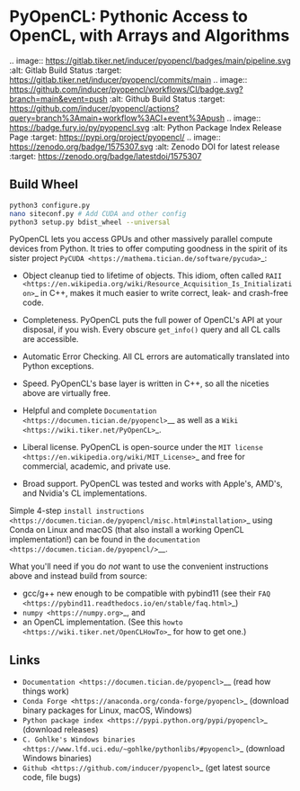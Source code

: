PyOpenCL: Pythonic Access to OpenCL, with Arrays and Algorithms
===============================================================

.. image:: https://gitlab.tiker.net/inducer/pyopencl/badges/main/pipeline.svg
    :alt: Gitlab Build Status
    :target: https://gitlab.tiker.net/inducer/pyopencl/commits/main
.. image:: https://github.com/inducer/pyopencl/workflows/CI/badge.svg?branch=main&event=push
    :alt: Github Build Status
    :target: https://github.com/inducer/pyopencl/actions?query=branch%3Amain+workflow%3ACI+event%3Apush
.. image:: https://badge.fury.io/py/pyopencl.svg
    :alt: Python Package Index Release Page
    :target: https://pypi.org/project/pyopencl/
.. image:: https://zenodo.org/badge/1575307.svg
    :alt: Zenodo DOI for latest release
    :target: https://zenodo.org/badge/latestdoi/1575307



## Build Wheel

```bash
python3 configure.py
nano siteconf.py # Add CUDA and other config
python3 setup.py bdist_wheel --universal
```



PyOpenCL lets you access GPUs and other massively parallel compute
devices from Python. It tries to offer computing goodness in the
spirit of its sister project `PyCUDA <https://mathema.tician.de/software/pycuda>`_:

* Object cleanup tied to lifetime of objects. This idiom, often
  called
  `RAII <https://en.wikipedia.org/wiki/Resource_Acquisition_Is_Initialization>`_
  in C++, makes it much easier to write correct, leak- and
  crash-free code.

* Completeness. PyOpenCL puts the full power of OpenCL's API at
  your disposal, if you wish.  Every obscure `get_info()` query and
  all CL calls are accessible.

* Automatic Error Checking. All CL errors are automatically
  translated into Python exceptions.

* Speed. PyOpenCL's base layer is written in C++, so all the niceties
  above are virtually free.

* Helpful and complete `Documentation <https://documen.tician.de/pyopencl>`__
  as well as a `Wiki <https://wiki.tiker.net/PyOpenCL>`_.

* Liberal license. PyOpenCL is open-source under the
  `MIT license <https://en.wikipedia.org/wiki/MIT_License>`_
  and free for commercial, academic, and private use.

* Broad support. PyOpenCL was tested and works with Apple's, AMD's, and Nvidia's
  CL implementations.

Simple 4-step `install instructions <https://documen.tician.de/pyopencl/misc.html#installation>`_
using Conda on Linux and macOS (that also install a working OpenCL implementation!)
can be found in the `documentation <https://documen.tician.de/pyopencl/>`__.

What you'll need if you do *not* want to use the convenient instructions above and
instead build from source:

*   gcc/g++ new enough to be compatible with pybind11
    (see their `FAQ <https://pybind11.readthedocs.io/en/stable/faq.html>`_)
*   `numpy <https://numpy.org>`_, and
*   an OpenCL implementation. (See this `howto <https://wiki.tiker.net/OpenCLHowTo>`_ for how to get one.)

Links
-----

* `Documentation <https://documen.tician.de/pyopencl>`__ (read how things work)
* `Conda Forge <https://anaconda.org/conda-forge/pyopencl>`_ (download binary packages for Linux, macOS, Windows)
* `Python package index <https://pypi.python.org/pypi/pyopencl>`_ (download releases)
* `C. Gohlke's Windows binaries <https://www.lfd.uci.edu/~gohlke/pythonlibs/#pyopencl>`_ (download Windows binaries)
* `Github <https://github.com/inducer/pyopencl>`_ (get latest source code, file bugs)

